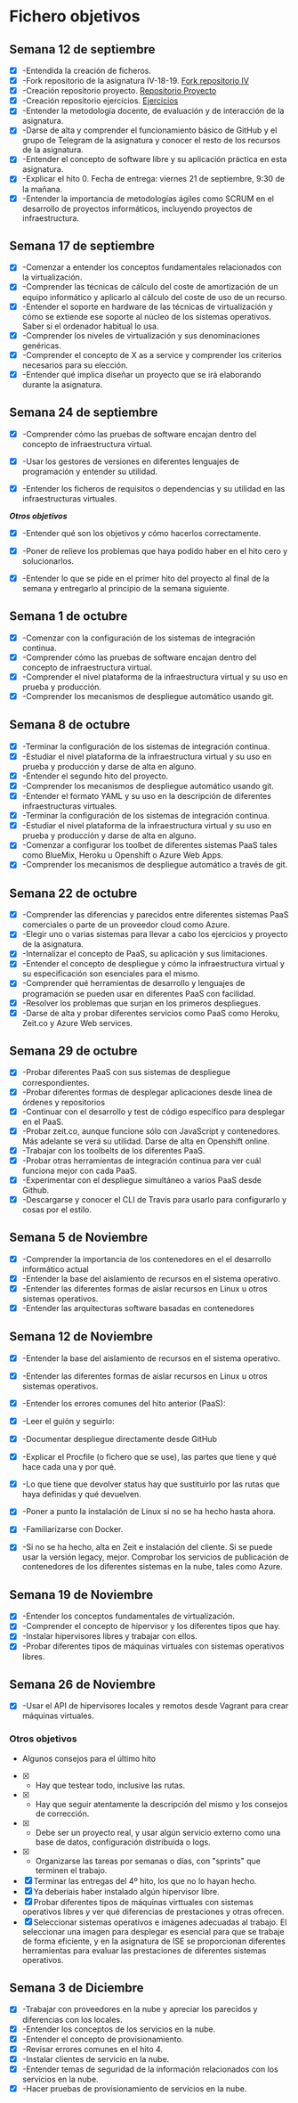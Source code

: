 # Fichero objetivos
## Semana 12 de septiembre
- [x] -Entendida la creación de ficheros.
- [x] -Fork repositorio de la asignatura IV-18-19. [Fork repositorio IV](https://github.com/juaneml/IV-18-19)
- [x] -Creación repositorio proyecto. [Repositorio Proyecto](https://github.com/juaneml/IV_1819_Proyecto)
- [x] -Creación repositorio ejercicios. [Ejercicios](https://github.com/juaneml/Ejercicios-IV)
- [x] -Entender la metodología docente, de evaluación y de interacción de la asignatura.
- [x] -Darse de alta y comprender el funcionamiento básico de GitHub y el grupo de Telegram de la asignatura y conocer el resto de los recursos de la asignatura.
- [x] -Entender el concepto de software libre y su aplicación práctica en esta asignatura.
- [x] -Explicar el hito 0. Fecha de entrega: viernes 21 de septiembre, 9:30 de la mañana.
- [x] -Entender la importancia de metodologías ágiles como SCRUM en el desarrollo de proyectos informáticos, incluyendo proyectos de infraestructura.

## Semana 17 de septiembre
- [x] -Comenzar a entender los conceptos fundamentales relacionados con la virtualización.
- [x] -Comprender las técnicas de cálculo del coste de amortización de un equipo informático y aplicarlo al cálculo del coste de uso de un recurso.
- [x] -Entender el soporte en hardware de las técnicas de virtualización y cómo se extiende ese soporte al núcleo de los sistemas operativos. Saber si el ordenador habitual lo usa.
- [x] -Comprender los niveles de virtualización y sus denominaciones genéricas.
- [x] -Comprender el concepto de X as a service y comprender los criterios necesarios para su elección.
- [x] -Entender qué implica diseñar un proyecto que se irá elaborando durante la asignatura.

## Semana 24 de septiembre
- [x] -Comprender cómo las pruebas de software encajan dentro del concepto de infraestructura virtual.

- [x] -Usar los gestores de versiones en diferentes lenguajes de programación y entender su utilidad.

- [x] -Entender los ficheros de requisitos o dependencias y su utilidad en las infraestructuras virtuales.

***Otros objetivos***
- [x] -Entender qué son los objetivos y cómo hacerlos correctamente.

- [x] -Poner de relieve los problemas que haya podido haber en el hito cero y solucionarlos.

- [x] -Entender lo que se pide en el primer hito del proyecto al final de la semana y entregarlo al principio de la semana siguiente.

## Semana 1 de octubre
- [x] -Comenzar con la configuración de los sistemas de integración continua.
- [x] -Comprender cómo las pruebas de software encajan dentro del concepto de infraestructura virtual.
- [x] -Comprender el nivel plataforma de la infraestructura virtual y su uso en prueba y producción.
- [x] -Comprender los mecanismos de despliegue automático usando git.

## Semana 8 de octubre
- [x] -Terminar la configuración de los sistemas de integración continua.
- [x] -Estudiar el nivel plataforma de la infraestructura virtual y su uso en prueba y producción y darse de alta en alguno.
- [x] -Entender el segundo hito del proyecto.
- [x] -Comprender los mecanismos de despliegue automático usando git.
- [x] -Entender el formato YAML y su uso en la descripción de diferentes infraestructuras virtuales.
- [x] -Terminar la configuración de los sistemas de integración continua.
- [x] -Estudiar el nivel plataforma de la infraestructura virtual y su uso en prueba y producción y darse de alta en alguno.
- [x] -Comenzar a configurar los toolbet de diferentes sistemas PaaS tales como BlueMix, Heroku u Openshift o Azure Web Apps.
- [x] -Comprender los mecanismos de despliegue automático a través de git.

## Semana 22 de octubre
- [x] -Comprender las diferencias y parecidos entre diferentes sistemas PaaS comerciales o parte de un proveedor cloud como Azure.
- [x] -Elegir uno o varias sistemas para llevar a cabo los ejercicios y proyecto de la asignatura.
- [x] -Internalizar el concepto de PaaS, su aplicación y sus limitaciones.
- [x] -Entender el concepto de despliegue y cómo la infraestructura virtual y su especificación son esenciales para el mismo.
- [x] -Comprender qué herramientas de desarrollo y lenguajes de programación se pueden usar en diferentes PaaS con facilidad.
- [x] -Resolver los problemas que surjan en los primeros despliegues.
- [x] -Darse de alta y probar diferentes servicios como PaaS como Heroku, Zeit.co y Azure Web services.

## Semana 29 de octubre
- [x] -Probar diferentes PaaS con sus sistemas de despliegue correspondientes.
- [x] -Probar diferentes formas de desplegar aplicaciones desde línea de órdenes y repositorios
- [x] -Continuar con el desarrollo y test de código específico para desplegar en el PaaS.
- [x] -Probar zeit.co, aunque funcione sólo con JavaScript y contenedores. Más adelante se verá su utilidad. Darse de alta en Openshift online.
- [x] -Trabajar con los toolbelts de los diferentes PaaS.
- [x] -Probar otras herramientas de integración continua para ver cuál funciona mejor con cada PaaS.
- [x] -Experimentar con el despliegue simultáneo a varios PaaS desde Github.
- [x] -Descargarse y conocer el CLI de Travis para usarlo para configurarlo y cosas por el estilo.

## Semana 5 de Noviembre
- [x] -Comprender la importancia de los contenedores en el el desarrollo informático actual
- [x] -Entender la base del aislamiento de recursos en el sistema operativo.
- [x] -Entender las diferentes formas de aislar recursos en Linux u otros sistemas operativos.
- [x] -Entender las arquitecturas software basadas en contenedores

## Semana 12 de Noviembre
- [x] -Entender la base del aislamiento de recursos en el sistema operativo.
- [x] -Entender las diferentes formas de aislar recursos en Linux u otros sistemas operativos.
- [x] -Entender los errores comunes del hito anterior (PaaS):
- [x] -Leer el guión y seguirlo:
- [x] -Documentar despliegue directamente desde GitHub
- [x] -Explicar el Procfile (o fichero que se use), las partes que tiene y qué hace cada una y por qué.
- [x] -Lo que tiene que devolver status hay que sustituirlo por las rutas que haya definidas y qué devuelven.
- [x] -Poner a punto la instalación de Linux si no se ha hecho hasta ahora.
- [x] -Familiarizarse con Docker.
- [x] -Si no se ha hecho, alta en Zeit e instalación del cliente. Si se puede usar la versión legacy, mejor.
Comprobar los servicios de publicación de contenedores de los diferentes sistemas en la nube, tales como Azure.


## Semana 19 de Noviembre
- [x] -Entender los conceptos fundamentales de virtualización.
- [x] -Comprender el concepto de hipervisor y los diferentes tipos que hay.
- [x] -Instalar hipervisores libres y trabajar con ellos.
- [x] -Probar diferentes tipos de máquinas virtuales con sistemas operativos libres.

## Semana 26 de Noviembre
- [x] -Usar el API de hipervisores locales y remotos desde Vagrant para crear máquinas virtuales.

### Otros objetivos
- Algunos consejos para el último hito
- [x] - Hay que testear todo, inclusive las rutas.
- [x] - Hay que seguir atentamente la descripción del mismo y los consejos de corrección.
- [x] - Debe ser un proyecto real, y usar algún servicio externo como una base de datos, configuración distribuida o logs.
- [x] - Organizarse las tareas por semanas o días, con "sprints" que terminen el trabajo.
- [x] Terminar las entregas del 4º hito, los que no lo hayan hecho.
- [x] Ya deberíais haber instalado algún hipervisor libre.
- [x] Probar diferentes tipos de máquinas virttuales con sistemas operativos libres y ver qué diferencias de prestaciones y otras ofrecen.
- [x] Seleccionar sistemas operativos e imágenes adecuadas al trabajo. El seleccionar una imagen para desplegar es esencial para que se trabaje de forma eficiente, y en la asignatura de ISE se proporcionan diferentes herramientas para evaluar las prestaciones de diferentes sistemas operativos.

## Semana 3 de Diciembre
- [x] -Trabajar con proveedores en la nube y apreciar los parecidos y diferencias con los locales.
- [x] -Entender los conceptos de los servicios en la nube.
- [x] -Entender el concepto de provisionamiento.
- [x] -Revisar errores comunes en el hito 4.
- [x] -Instalar clientes de servicio en la nube.
- [x] -Entender temas de seguridad de la información relacionados con los servicios en la nube.
- [x] -Hacer pruebas de provisionamiento de servicios en la nube.
